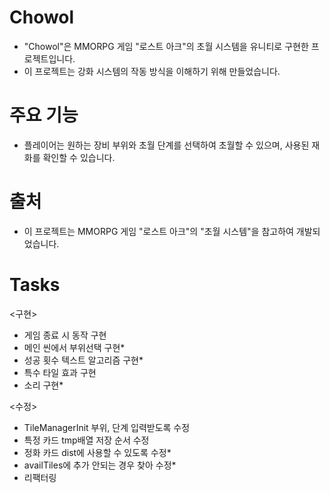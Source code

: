# Chowol
- "Chowol"은 MMORPG 게임 "로스트 아크"의 초월 시스템을 유니티로 구현한 프로젝트입니다.
- 이 프로젝트는 강화 시스템의 작동 방식을 이해하기 위해 만들었습니다.

# 주요 기능
- 플레이어는 원하는 장비 부위와 초월 단계를 선택하여 초월할 수 있으며, 사용된 재화를 확인할 수 있습니다.

# 출처
- 이 프로젝트는 MMORPG 게임 "로스트 아크"의 "초월 시스템"을 참고하여 개발되었습니다.

# Tasks
<구현>
- 게임 종료 시 동작 구현
- 메인 씬에서 부위선택 구현*
- 성공 횟수 텍스트 알고리즘 구현*
- 특수 타일 효과 구현
- 소리 구현*

<수정>
- TileManagerInit 부위, 단계 입력받도록 수정
- 특정 카드 tmp배열 저장 순서 수정
- 정화 카드 dist에 사용할 수 있도록 수정*
- availTiles에 추가 안되는 경우 찾아 수정*
- 리팩터링
